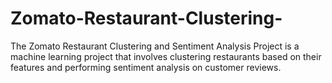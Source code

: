 # Zomato-Restaurant-Clustering-
The Zomato Restaurant Clustering and Sentiment Analysis Project is a machine learning project that involves clustering restaurants based on their features and performing sentiment analysis on customer reviews.
